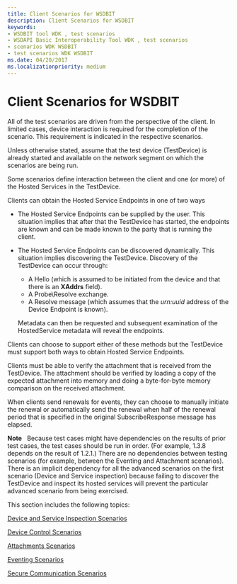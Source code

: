```yaml
---
title: Client Scenarios for WSDBIT
description: Client Scenarios for WSDBIT
keywords:
- WSDBIT tool WDK , test scenarios
- WSDAPI Basic Interoperability Tool WDK , test scenarios
- scenarios WDK WSDBIT
- test scenarios WDK WSDBIT
ms.date: 04/20/2017
ms.localizationpriority: medium
---
```


# Client Scenarios for WSDBIT


All of the test scenarios are driven from the perspective of the client. In limited cases, device interaction is required for the completion of the scenario. This requirement is indicated in the respective scenarios.

Unless otherwise stated, assume that the test device (TestDevice) is already started and available on the network segment on which the scenarios are being run.

Some scenarios define interaction between the client and one (or more) of the Hosted Services in the TestDevice.

Clients can obtain the Hosted Service Endpoints in one of two ways

-   The Hosted Service Endpoints can be supplied by the user. This situation implies that after that the TestDevice has started, the endpoints are known and can be made known to the party that is running the client.

-   The Hosted Service Endpoints can be discovered dynamically. This situation implies discovering the TestDevice. Discovery of the TestDevice can occur through:

    -   A Hello (which is assumed to be initiated from the device and that there is an **XAddrs** field).
    -   A Probe\\Resolve exchange.
    -   A Resolve message (which assumes that the *urn:uuid* address of the Device Endpoint is known).

    Metadata can then be requested and subsequent examination of the HostedService metadata will reveal the endpoints.

Clients can choose to support either of these methods but the TestDevice must support both ways to obtain Hosted Service Endpoints.

Clients must be able to verify the attachment that is received from the TestDevice. The attachment should be verified by loading a copy of the expected attachment into memory and doing a byte-for-byte memory comparison on the received attachment.

When clients send renewals for events, they can choose to manually initiate the renewal or automatically send the renewal when half of the renewal period that is specified in the original SubscribeResponse message has elapsed.

**Note**   Because test cases might have dependencies on the results of prior test cases, the test cases should be run in order. (For example, 1.3.8 depends on the result of 1.2.1.) There are no dependencies between testing scenarios (for example, between the Eventing and Attachment scenarios). There is an implicit dependency for all the advanced scenarios on the first scenario (Device and Service inspection) because failing to discover the TestDevice and inspect its hosted services will prevent the particular advanced scenario from being exercised.

 

This section includes the following topics:

[Device and Service Inspection Scenarios](device-and-service-inspection-scenarios.md)

[Device Control Scenarios](device-control-scenarios.md)

[Attachments Scenarios](attachments-scenarios.md)

[Eventing Scenarios](eventing-scenarios.md)

[Secure Communication Scenarios](secure-communication-scenarios.md)

 

 





